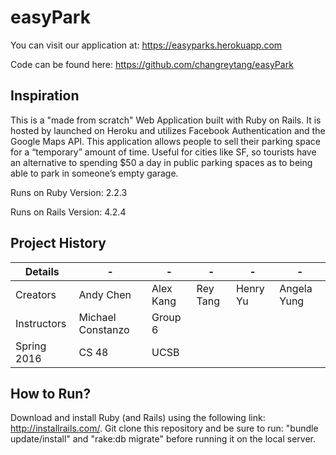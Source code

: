 # easyPark
You can visit our application at: https://easyparks.herokuapp.com

Code can be found here: https://github.com/changreytang/easyPark

## Inspiration

This is a "made from scratch" Web Application built with Ruby on Rails. It is hosted by launched on Heroku and utilizes Facebook Authentication and the Google Maps API. This application allows people to sell their parking space for a “temporary” amount of time. Useful for cities like SF, so tourists have an alternative to spending $50 a day in public parking spaces as to being able to park in someone’s empty garage.

Runs on Ruby Version: 2.2.3

Runs on Rails Version: 4.2.4

## Project History

| Details      | -                 | -                  | -                  | -                  | -                  |
| -------------|-------------------|--------------------|--------------------|--------------------|--------------------|
| Creators     | Andy Chen         | Alex Kang          | Rey Tang           | Henry Yu           | Angela Yung        |
| Instructors  | Michael Constanzo | Group 6            |                    |                    |                    |
| Spring 2016  | CS 48             | UCSB               |                    |                    |                    |

## How to Run?

Download and install Ruby (and Rails) using the following link: http://installrails.com/. Git clone this repository and be sure to run: "bundle update/install" and "rake:db migrate" before running it on the local server.




